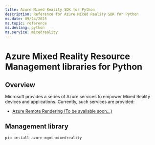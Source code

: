 ```yaml
---
title: Azure Mixed Reality SDK for Python
description: Reference for Azure Mixed Reality SDK for Python
ms.date: 09/24/2025
ms.topic: reference
ms.devlang: python
ms.service: mixedreality
---
```

# Azure Mixed Reality Resource Management libraries for Python

## Overview

Microsoft provides a series of Azure services to empower Mixed Reality devices and applications. Currently, such services are provided:

* [Azure Remote Rendering (To be available soon...)](https://azure.microsoft.com/services/remote-rendering/)

## Management library
```bash
pip install azure-mgmt-mixedreality
```